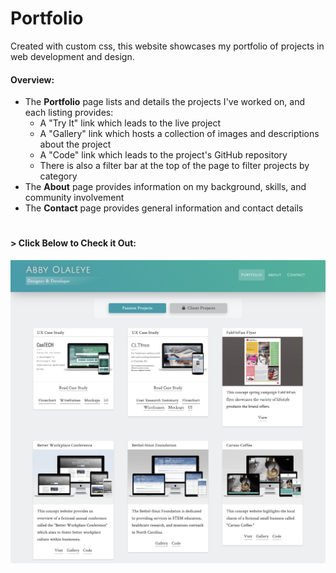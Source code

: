 # Portfolio

Created with custom css, this website showcases my portfolio of projects in web development and design.

#### Overview:
* The __Portfolio__ page lists and details the projects I've worked on, and each listing provides:
  * A "Try It" link which leads to the live project
  * A "Gallery" link which hosts a collection of images and descriptions about the project
  * A "Code" link which leads to the project's GitHub repository
  * There is also a filter bar at the top of the page to filter projects by category
* The __About__ page provides information on my background, skills, and community involvement
* The __Contact__ page provides general information and contact details

#

#### > __Click Below to Check it Out:__
[![Portfolio](img/portfolio3.png)](https://aolaleye.github.io/portfolio/)
